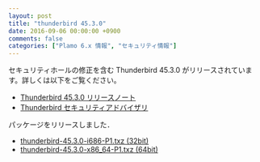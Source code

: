 ```yaml
---
layout: post
title: "thunderbird 45.3.0"
date: 2016-09-06 00:00:00 +0900
comments: false
categories: ["Plamo 6.x 情報", "セキュリティ情報"]
---
```

セキュリティホールの修正を含む Thunderbird 45.3.0 がリリースされています。詳しくは以下をご覧ください。

* [Thunderbird 45.3.0 リリースノート](http://www.mozilla.jp/thunderbird/45.3.0/releasenotes/)
* [Thunderbird セキュリティアドバイザリ](http://www.mozilla-japan.org/security/known-vulnerabilities/thunderbird.html)

パッケージをリリースしました．

* [thunderbird-45.3.0-i686-P1.txz (32bit)](ftp://plamo.linet.gr.jp/pub/Plamo-6.x/x86/plamo/04_xapps/thunderbird-45.3.0-i686-P1.txz)
* [thunderbird-45.3.0-x86_64-P1.txz (64bit)](ftp://plamo.linet.gr.jp/pub/Plamo-6.x/x86_64/plamo/04_xapps/thunderbird-45.3.0-x86_64-P1.txz)
